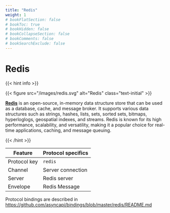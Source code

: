 ```yaml
---
title: "Redis"
weight: 1
# bookFlatSection: false
# bookToc: true
# bookHidden: false
# bookCollapseSection: false
# bookComments: false
# bookSearchExclude: false
---
```


# Redis

<link rel="stylesheet" href="/css/text.css">

{{< hint info >}}

{{< figure src="/images/redis.svg" alt="Redis" class="text-initial" >}}

**[Redis](https://redis.io/)** is an open-source, in-memory data structure store that can be used as a database, 
cache, and message broker. It supports various data structures such as strings, hashes, lists, sets, sorted sets, 
bitmaps, hyperloglogs, geospatial indexes, and streams. Redis is known for its high performance, scalability, 
and versatility, making it a popular choice for real-time applications, caching, and message queuing.

{{< /hint >}}

| Feature      | Protocol specifics |
|--------------|--------------------|
| Protocol key | `redis`            |
| Channel      | Server connection  |
| Server       | Redis server       |
| Envelope     | Redis Message      |

Protocol bindings are described in https://github.com/asyncapi/bindings/blob/master/redis/README.md
